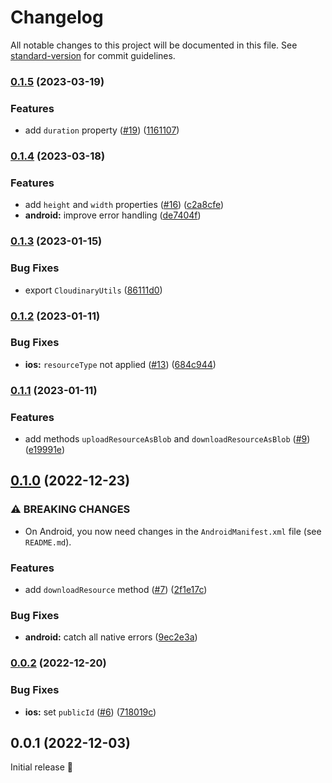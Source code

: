 # Changelog

All notable changes to this project will be documented in this file. See [standard-version](https://github.com/conventional-changelog/standard-version) for commit guidelines.

### [0.1.5](https://github.com/capawesome-team/capacitor-cloudinary/compare/v0.1.4...v0.1.5) (2023-03-19)


### Features

* add `duration` property ([#19](https://github.com/capawesome-team/capacitor-cloudinary/issues/19)) ([1161107](https://github.com/capawesome-team/capacitor-cloudinary/commit/1161107bb000028c7f1fae3ae16a4ef250d95e33))

### [0.1.4](https://github.com/capawesome-team/capacitor-cloudinary/compare/v0.1.3...v0.1.4) (2023-03-18)


### Features

* add `height` and `width` properties ([#16](https://github.com/capawesome-team/capacitor-cloudinary/issues/16)) ([c2a8cfe](https://github.com/capawesome-team/capacitor-cloudinary/commit/c2a8cfe8f9eb29d4093854c096db105a8336a617))
* **android:** improve error handling ([de7404f](https://github.com/capawesome-team/capacitor-cloudinary/commit/de7404f0df5b563b668f03a2fc92900fa4e22b2f))

### [0.1.3](https://github.com/capawesome-team/capacitor-cloudinary/compare/v0.1.2...v0.1.3) (2023-01-15)


### Bug Fixes

* export `CloudinaryUtils` ([86111d0](https://github.com/capawesome-team/capacitor-cloudinary/commit/86111d0a2e06f56c20fb3aae94807f7cb637f7cc))

### [0.1.2](https://github.com/capawesome-team/capacitor-cloudinary/compare/v0.1.1...v0.1.2) (2023-01-11)


### Bug Fixes

* **ios:** `resourceType` not applied ([#13](https://github.com/capawesome-team/capacitor-cloudinary/issues/13)) ([684c944](https://github.com/capawesome-team/capacitor-cloudinary/commit/684c94432706bd9a83ba9188037ae005271af4c4))

### [0.1.1](https://github.com/capawesome-team/capacitor-cloudinary/compare/v0.1.0...v0.1.1) (2023-01-11)


### Features

* add methods `uploadResourceAsBlob` and `downloadResourceAsBlob` ([#9](https://github.com/capawesome-team/capacitor-cloudinary/issues/9)) ([e19991e](https://github.com/capawesome-team/capacitor-cloudinary/commit/e19991e323d4793414411f805aac609cfa18cd88))

## [0.1.0](https://github.com/capawesome-team/capacitor-cloudinary/compare/v0.0.2...v0.1.0) (2022-12-23)


### ⚠ BREAKING CHANGES

* On Android, you now need changes in the `AndroidManifest.xml` file (see `README.md`).

### Features

* add `downloadResource` method ([#7](https://github.com/capawesome-team/capacitor-cloudinary/issues/7)) ([2f1e17c](https://github.com/capawesome-team/capacitor-cloudinary/commit/2f1e17c90e953ee41f2700e2a560144c54f71b98))


### Bug Fixes

* **android:** catch all native errors ([9ec2e3a](https://github.com/capawesome-team/capacitor-cloudinary/commit/9ec2e3ae7313680c719ec784adab2542df582a25))

### [0.0.2](https://github.com/capawesome-team/capacitor-cloudinary/compare/v0.0.1...v0.0.2) (2022-12-20)


### Bug Fixes

* **ios:** set `publicId` ([#6](https://github.com/capawesome-team/capacitor-cloudinary/issues/6)) ([718019c](https://github.com/capawesome-team/capacitor-cloudinary/commit/718019c8ac295086cdee261d0a0c44dee299b44f))

## 0.0.1 (2022-12-03)

Initial release 🎉
